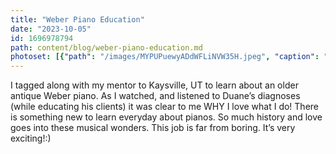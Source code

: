 ```yaml
---
title: "Weber Piano Education"
date: "2023-10-05"
id: 1696978794
path: content/blog/weber-piano-education.md
photoset: [{"path": "/images/MYPUPuewyADdWFLiNVW35H.jpeg", "caption": "Weber piano diagnosis- Kaysville, UT", "thumbnail": "True"}]
---
```

I tagged along with my mentor to Kaysville, UT to learn about an older antique Weber piano. As I watched, and listened to Duane’s diagnoses (while educating his clients) it was clear to me WHY I love what I do! There is something new to learn everyday about pianos. So much history and love goes into these musical wonders. This job is far from boring. It’s very exciting!:)